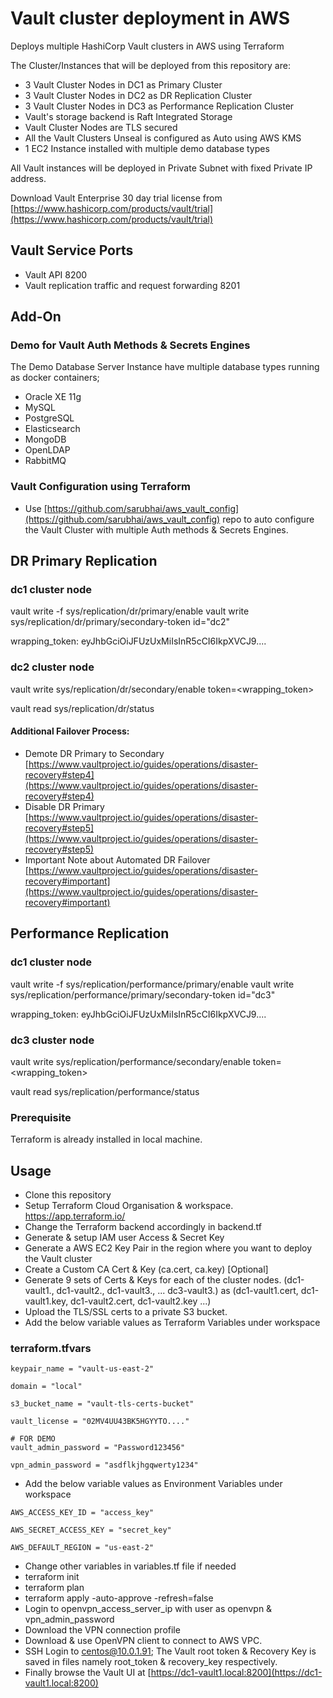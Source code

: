 # Vault cluster deployment in AWS

Deploys multiple HashiCorp Vault clusters in AWS using Terraform

The Cluster/Instances that will be deployed from this repository are:

- 3 Vault Cluster Nodes in DC1 as Primary Cluster
- 3 Vault Cluster Nodes in DC2 as DR Replication Cluster
- 3 Vault Cluster Nodes in DC3 as Performance Replication Cluster
- Vault's storage backend is Raft Integrated Storage
- Vault Cluster Nodes are TLS secured
- All the Vault Clusters Unseal is configured as Auto using AWS KMS
- 1 EC2 Instance installed with multiple demo database types

All Vault instances will be deployed in Private Subnet with fixed Private IP address.

Download Vault Enterprise 30 day trial license from [https://www.hashicorp.com/products/vault/trial](https://www.hashicorp.com/products/vault/trial)

## Vault Service Ports

- Vault API 8200
- Vault replication traffic and request forwarding 8201

## Add-On

### Demo for Vault Auth Methods & Secrets Engines

The Demo Database Server Instance have multiple database types running as docker containers;

- Oracle XE 11g
- MySQL
- PostgreSQL
- Elasticsearch
- MongoDB
- OpenLDAP
- RabbitMQ

### Vault Configuration using Terraform

- Use [https://github.com/sarubhai/aws_vault_config](https://github.com/sarubhai/aws_vault_config) repo to auto configure the Vault Cluster with multiple Auth methods & Secrets Engines.

## DR Primary Replication

### dc1 cluster node

vault write -f sys/replication/dr/primary/enable
vault write sys/replication/dr/primary/secondary-token id="dc2"

wrapping_token: eyJhbGciOiJFUzUxMiIsInR5cCI6IkpXVCJ9....

### dc2 cluster node

vault write sys/replication/dr/secondary/enable token=<wrapping_token>

vault read sys/replication/dr/status

#### Additional Failover Process:

- Demote DR Primary to Secondary
  [https://www.vaultproject.io/guides/operations/disaster-recovery#step4](https://www.vaultproject.io/guides/operations/disaster-recovery#step4)
- Disable DR Primary
  [https://www.vaultproject.io/guides/operations/disaster-recovery#step5](https://www.vaultproject.io/guides/operations/disaster-recovery#step5)
- Important Note about Automated DR Failover
  [https://www.vaultproject.io/guides/operations/disaster-recovery#important](https://www.vaultproject.io/guides/operations/disaster-recovery#important)

## Performance Replication

### dc1 cluster node

vault write -f sys/replication/performance/primary/enable
vault write sys/replication/performance/primary/secondary-token id="dc3"

wrapping_token: eyJhbGciOiJFUzUxMiIsInR5cCI6IkpXVCJ9....

### dc3 cluster node

vault write sys/replication/performance/secondary/enable token=<wrapping_token>

vault read sys/replication/performance/status

### Prerequisite

Terraform is already installed in local machine.

## Usage

- Clone this repository
- Setup Terraform Cloud Organisation & workspace. https://app.terraform.io/
- Change the Terraform backend accordingly in backend.tf
- Generate & setup IAM user Access & Secret Key
- Generate a AWS EC2 Key Pair in the region where you want to deploy the Vault cluster
- Create a Custom CA Cert & Key (ca.cert, ca.key) [Optional]
- Generate 9 sets of Certs & Keys for each of the cluster nodes. (dc1-vault1.<domain>, dc1-vault2.<domain>, dc1-vault3.<domain>, ... dc3-vault3.<domain>) as
  (dc1-vault1.cert, dc1-vault1.key, dc1-vault2.cert, dc1-vault2.key ...)
- Upload the TLS/SSL certs to a private S3 bucket.
- Add the below variable values as Terraform Variables under workspace

### terraform.tfvars

```
keypair_name = "vault-us-east-2"

domain = "local"

s3_bucket_name = "vault-tls-certs-bucket"

vault_license = "02MV4UU43BK5HGYYTO...."

# FOR DEMO
vault_admin_password = "Password123456"

vpn_admin_password = "asdflkjhgqwerty1234"
```

- Add the below variable values as Environment Variables under workspace

```
AWS_ACCESS_KEY_ID = "access_key"

AWS_SECRET_ACCESS_KEY = "secret_key"

AWS_DEFAULT_REGION = "us-east-2"
```

- Change other variables in variables.tf file if needed
- terraform init
- terraform plan
- terraform apply -auto-approve -refresh=false
- Login to openvpn_access_server_ip with user as openvpn & vpn_admin_password
- Download the VPN connection profile
- Download & use OpenVPN client to connect to AWS VPC.
- SSH Login to centos@10.0.1.91; The Vault root token & Recovery Key is saved in files namely root_token & recovery_key respectively.
- Finally browse the Vault UI at [https://dc1-vault1.local:8200](https://dc1-vault1.local:8200)

